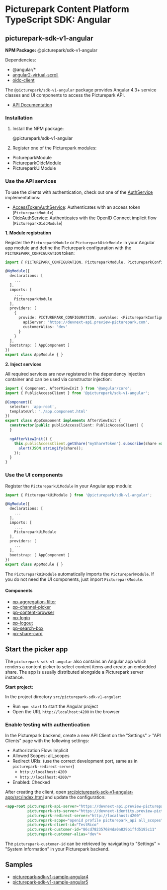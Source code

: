 # Picturepark Content Platform TypeScript SDK: Angular

## picturepark-sdk-v1-angular

**NPM Package:** @picturepark/sdk-v1-angular

Dependencies:

- @angular/*
- [angular2-virtual-scroll](https://www.npmjs.com/package/angular2-virtual-scroll)
- [oidc-client](https://www.npmjs.com/package/oidc-client)

The `@picturepark/sdk-v1-angular` package provides Angular 4.3+ service classes and UI components to access the Picturepark API.

- [API Documentation](https://rawgit.com/Picturepark/Picturepark.SDK.TypeScript/master/docs/picturepark-sdk-v1-angular/api/index.html)

### Installation

1. Install the NPM package:

    @picturepark/sdk-v1-angular

2. Register one of the Picturepark modules: 

- PictureparkModule
- PictureparkOidcModule
- PictureparkUiModule

### Use the API services

To use the clients with authentication, check out one of the [AuthService](auth/AuthService.md) implementations:

- [AccessTokenAuthService](auth/AccessTokenAuthService.md): Authenticates with an access token (`PictureparkModule`)
- [OidcAuthService](auth/OidcAuthService.md): Authenticates with the OpenID Connect implicit flow (`PictureparkOidcModule`)

**1. Module registration**

Register the `PictureparkModule` or `PictureparkOidcModule` in your Angular app module and define the Picturepark configuration with the `PICTUREPARK_CONFIGURATION` token:

```typescript
import { PICTUREPARK_CONFIGURATION, PictureparkModule, PictureparkConfiguration } from '@picturepark/sdk-v1-angular';

@NgModule({
  declarations: [
    ...
  ],
  imports: [
    ...,
    PictureparkModule
  ],
  providers: [
    {
      provide: PICTUREPARK_CONFIGURATION, useValue: <PictureparkConfiguration>{
        apiServer: 'https://devnext-api.preview-picturepark.com',
        customerAlias: 'dev'
      }
    }
  ],
  bootstrap: [ AppComponent ]
})
export class AppModule { }
```

**2. Inject services**

All required services are now registered in the dependency injection container and can be used via constructor injection: 

```typescript
import { Component, AfterViewInit } from '@angular/core';
import { PublicAccessClient } from '@picturepark/sdk-v1-angular';

@Component({
  selector: 'app-root',
  templateUrl: './app.component.html'
})
export class AppComponent implements AfterViewInit {
  constructor(public publicAccessClient: PublicAccessClient) {
  }

  ngAfterViewInit() {
    this.publicAccessClient.getShare("myShareToken").subscribe(share => {
      alert(JSON.stringify(share));
    });
  }
}
```

### Use the UI components

Register the `PictureparkUiModule` in your Angular app module:

```ts
import { PictureparkUiModule } from '@picturepark/sdk-v1-angular';

@NgModule({
  declarations: [
    ...
  ],
  imports: [
    ...,
    PictureparkUiModule
  ],
  providers: [
    ...
  ],
  bootstrap: [ AppComponent ]
})
export class AppModule { }
```

The `PictureparkUiModule` automatically imports the `PictureparkModule`. If you do not need the UI components, just import `PictureparkModule`.

#### Components

- [pp-aggregation-filter](pp-aggregation-filter.md)
- [pp-channel-picker](pp-channel-picker.md)
- [pp-content-browser](pp-content-browser.md)
- [pp-login](pp-login.md)
- [pp-logout](pp-logout.md)
- [pp-search-box](pp-search-box.md)
- [pp-share-card](pp-share-card.md)

## Start the picker app

The `picturepark-sdk-v1-angular` also contains an Angular app which renders a content picker to select content items and create an embedded share. The app is usually distributed alongside a Picturepark server instance. 

**Start project:**

In the project directory `src/picturepark-sdk-v1-angular`:

- Run `npm start` to start the Angular project
- Open the URL `http://localhost:4200` in the browser

### Enable testing with authentication

In the Picturepark backend, create a new API Client on the "Settings" > "API Clients" page with the following settings: 

- Authorization Flow: Implicit
- Allowed Scopes: all_scopes
- Redirect URIs: (use the correct development port, same as in `picturepark-redirect-server`) 
    - `http://localhost:4200`
    - `http://localhost:4200/*`
- Enabled: Checked

After creating the client, open [src/picturepark-sdk-v1-angular-app/src/index.html](https://github.com/Picturepark/Picturepark.SDK.TypeScript/blob/master/src/picturepark-sdk-v1-angular-app/src/index.html) and update the configuration: 

```html
<app-root picturepark-api-server="https://devnext-api.preview-picturepark.com" 
          picturepark-sts-server="https://devnext-identity.preview-picturepark.com"
          picturepark-redirect-server="http://localhost:4200"
          picturepark-scope="openid profile picturepark_api all_scopes"
          picturepark-client-id="TestRico"
          picturepark-customer-id="86cd782357684da0a829b1ffd5195c11"
          picturepark-customer-alias="dev">
```

The `picturepark-customer-id` can be retrieved by navigating to "Settings" > "System Information" in your Picturepark backend.

## Samples

- [picturepark-sdk-v1-sample-angular4](https://github.com/Picturepark/Picturepark.SDK.TypeScript/tree/master/samples/picturepark-sdk-v1-sample-angular4)
- [picturepark-sdk-v1-sample-angular5](https://github.com/Picturepark/Picturepark.SDK.TypeScript/tree/master/samples/picturepark-sdk-v1-sample-angular5)
